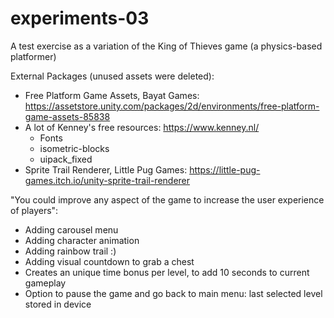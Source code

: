 # experiments-03
A test exercise as a variation of the King of Thieves game (a physics-based platformer)

External Packages (unused assets were deleted):
* Free Platform Game Assets, Bayat Games: https://assetstore.unity.com/packages/2d/environments/free-platform-game-assets-85838
* A lot of Kenney's free resources: https://www.kenney.nl/
	* Fonts
	* isometric-blocks
	* uipack_fixed
* Sprite Trail Renderer, Little Pug Games: https://little-pug-games.itch.io/unity-sprite-trail-renderer

"You could improve any aspect of the game to increase the user experience of players":
* Adding carousel menu
* Adding character animation
* Adding rainbow trail :)
* Adding visual countdown to grab a chest
* Creates an unique time bonus per level, to add 10 seconds to current gameplay
* Option to pause the game and go back to main menu: last selected level stored in device
